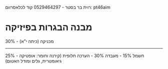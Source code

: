 רוית בר בסטר - 0529464297
קוד לכלאסרוום: pt46aim

# מבנה הבגרות בפיזיקה
30% - מכניקה (כיתה י"א)
***
25% - חשמל
15% - מעבדה
30% - הערכה חלופית (קירנה וחומר: אופטיקה גיאומטרית, גלים ומודל האטום)